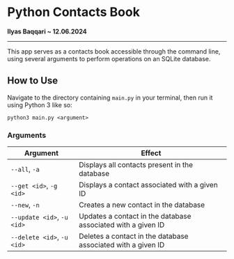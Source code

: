 # Python Contacts Book

**Ilyas Baqqari ~ 12.06.2024**

---

This app serves as a contacts book accessible through the command line, using 
several arguments to perform operations on an SQLite database.

## How to Use

Navigate to the directory containing `main.py` in your terminal, then run it 
using Python 3 like so:

```shell
python3 main.py <argument>
```

### Arguments

| Argument                   | Effect                                                       |
|----------------------------|--------------------------------------------------------------|
| `--all`, `-a`              | Displays all contacts present in the database                |
| `--get <id>`, `-g <id>`    | Displays a contact associated with a given ID                |
| `--new`, `-n`              | Creates a new contact in the database                        |
| `--update <id>`, `-u <id>` | Updates a contact in the database associated with a given ID |
| `--delete <id>`, `-u <id>` | Deletes a contact in the database associated with a given ID |